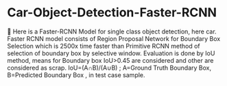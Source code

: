 # Car-Object-Detection-Faster-RCNN
🚗 Here is a Faster-RCNN Model for single class object detection, here car.
Faster RCNN model consists of Region Proposal Network for Boundary Box Selection which is 2500x time faster than Primitive RCNN method of selection of boundary box by selective window.
Evaluation is done by IoU method, means for Boundary box IoU>0.45 are considered and other are considered as scrap.
IoU=(A∩B)/(A∪B) ; A=Ground Truth Boundary Box, B=Predicted Boundary Box , in test case sample.
